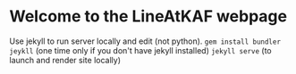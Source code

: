 # Welcome to the LineAtKAF webpage

Use jekyll to run server locally and edit (not python).
`gem install bundler jeykll` (one time only if you don't have jekyll installed)
`jekyll serve` (to launch and render site locally)
